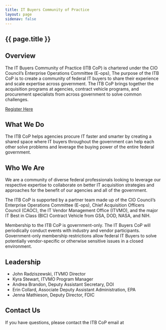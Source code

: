 ```yaml
---
title: IT Buyers Community of Practice
layout: page
sidenav: false
---
```


<section class="grid-container border-bottom border-gray-30 padding-left-0 padding-right-1">
<h1 class="margin-top-0">{{ page.title }}</h1>

<h2>Overview</h2>

<div class="margin-bottom-2">

<p>The IT Buyers Community of Practice (ITB CoP) is chartered under the CIO Council’s Enterprise Operations Committee (E-ops), The purpose of the ITB CoP is to create a community of federal IT buyers to share their experience and scale expertise across government. The ITB CoP brings together the acquisition programs at agencies, contract vehicle programs, and procurement specialists from across government to solve common challenges.</p>

<a class="usa-button btn-primary" href="/about/">Register Here</a>

</div>
</section>

<section class="grid-container padding-left-1 padding-right-1">
<h2>What We Do</h2>
<p>The ITB CoP helps agencies procure IT faster and smarter by creating a shared space where IT buyers throughout the government can help each other solve problems and leverage the buying power of the entire federal government.</p>

<h2>Who We Are</h2>
<p>We are a community of diverse federal professionals looking to leverage our respective expertise to collaborate on better IT acquisition strategies and approaches for the benefit of our agencies and all of the government.</p>

<p>The ITB CoP is supported by a partner team made up of the CIO Council’s Enterprise Operations Committee (E-ops), Chief Acquisition Officers Council (CAOC), the IT Vendor Management Office (ITVMO), and the major IT Best in Class (BIC) Contract Vehicle from GSA, DOD, NASA, and NIH.</p>

<p>Membership to the ITB CoP is government-only. The IT Buyers CoP will periodically conduct events with industry and vendor participants. Government-only membership restrictions allow federal IT Buyers to solve potentially vendor-specific or otherwise sensitive issues in a closed environment.</p>

<h2>Leadership</h2>
<ul>
<li>John Radziszewski, ITVMO Director</li>
<li>Kyra Stewart, ITVMO Program Manager</li>
<li>Andrea Brandon, Deputy Assistant Secretary, DOI</li>
<li>Erin Collard, Associate Deputy Assistant Administration, EPA</li>
<li>Jenna Mathieson, Deputy Director, FDIC</li>
</ul>

<h2>Contact Us</h2>
<p>If you have questions, please contact the ITB CoP email at </p>
</section>
